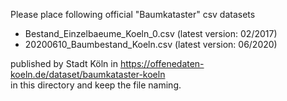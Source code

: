 Please place following official "Baumkataster" csv datasets

- Bestand_Einzelbaeume_Koeln_0.csv (latest version: 02/2017)
- 20200610_Baumbestand_Koeln.csv (latest version: 06/2020)

published by Stadt Köln in https://offenedaten-koeln.de/dataset/baumkataster-koeln    
in this directory and keep the file naming.